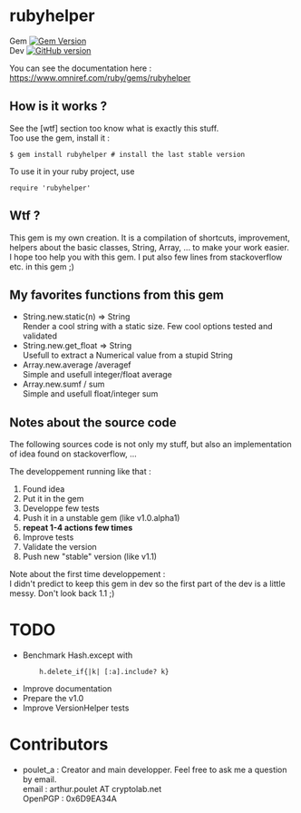 # rubyhelper

Gem [![Gem Version](https://badge.fury.io/rb/rubyhelper.svg)](http://badge.fury.io/rb/rubyhelper)  
Dev [![GitHub version](https://badge.fury.io/gh/pouleta%2Frubyhelper.svg)](http://badge.fury.io/gh/pouleta%2Frubyhelper)  

You can see the documentation here : https://www.omniref.com/ruby/gems/rubyhelper

## How is it works ?
See the [wtf] section too know what is exactly this stuff.  
Too use the gem, install it :
```
$ gem install rubyhelper # install the last stable version
```

To use it in your ruby project, use
```
require 'rubyhelper'
```

## Wtf ?
This gem is my own creation. It is a compilation of shortcuts, improvement,
helpers about the basic classes, String, Array, ... to make your work easier.  
I hope too help you with this gem. I put also few lines from stackoverflow etc.
in this gem ;)


## My favorites functions from this gem
- String.new.static(n) => String  
	Render a cool string with a static size. Few cool options tested and validated
- String.new.get_float => String  
	Usefull to extract a Numerical value from a stupid String
- Array.new.average /averagef  
	Simple and usefull integer/float average
- Array.new.sumf / sum  
	Simple and usefull float/integer sum


## Notes about the source code
The following sources code is not only my stuff, but also an implementation of
idea found on stackoverflow, ...  

The developpement running like that :
1. Found idea
2. Put it in the gem
3. Developpe few tests
4. Push it in a unstable gem (like v1.0.alpha1)
5. **repeat 1-4 actions few times**
6. Improve tests
7. Validate the version
8. Push new "stable" version (like v1.1)

Note about the first time developpement :  
I didn't predict to keep this gem in dev so the first part of the dev
is a little messy. Don't look back 1.1 ;)


# TODO
- Benchmark Hash.except with  
	```
		h.delete_if{|k| [:a].include? k}
	```  
- Improve documentation
- Prepare the v1.0
- Improve VersionHelper tests

# Contributors
- poulet_a : Creator and main developper. Feel free to ask me a question by email.  
	email   : arthur.poulet AT cryptolab.net  
	OpenPGP : 0x6D9EA34A  
